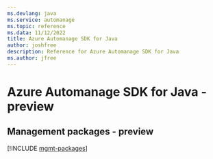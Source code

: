 ```yaml
---
ms.devlang: java
ms.service: automanage
ms.topic: reference
ms.data: 11/12/2022
title: Azure Automanage SDK for Java
author: joshfree
description: Reference for Azure Automanage SDK for Java
ms.author: jfree
---
```

# Azure Automanage SDK for Java - preview

## Management packages - preview
[!INCLUDE [mgmt-packages](automanage-mgmt-index.md)]